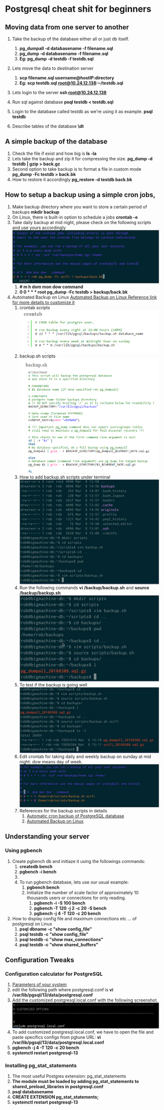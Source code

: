 # Postgresql cheat shit for beginners

## Moving data from one server to another 
1. Take the backup of the database either all or just db itself.
	1. **pg_dumpall -d databasename -f filename.sql**
	2. **pg_dump -d databasename -f filename.sql**
	3. **Eg: pg_dump -d testdb -f testdb.sql**

2. Lets move the data to destination server
	1. **scp filename.sql username@hostIP:directory**
	2. **Eg: scp testdb.sql root@10.24.12.138:~/testdb.sql**

3. Lets login to the server
**ssh root@10.24.12.138**
4. Run sql against database
**psql testdb < testdb.sql**
5. Login to the database called testdb as we're using it as example.
**psql testdb**
6. Describe tables of the database
**\dt**
## A simple backup of the database
1. Check the file if exist and how big is 
**ls -la**
2. Lets take the backup and zip it for compressing the size.
**pg_dump -d testdb | gzip > back.gz**
3. Second option to take backup is to format a file in custom mode
**pg_dump -Fc testdb > back.bk**
4. How to restore it accordingly 
**pg_restore -d testdb back.bk**
## How to setup a backup using a simple cron jobs,
1. Make backup directory where you want to store a certain period of backups
**mkdir backup**
2. On Linux, there is built-in option to schedule a jobs
**crontab -e**
3. Take daily backup at mid night, please check on the following scripts and use yours accordingly
![](https://github.com/HodardHazwinayo/Hadoop-Spark-NuoDB-Confluent-Platforms-Stack-Cheat_Shit/blob/master/Images/readme.png)
	1. **# m h dom mon dow  command**
	2. **0 0 * * * root pg_dump -Fc testdb > backup/back.bk** 
4. Automated Backup on Linux 
[Automated Backup on Linux Reference link for more details to customize it](https://wiki.postgresql.org/wiki/Automated_Backup_on_Linux)
	1. crontab scripts
	![](https://github.com/HodardHazwinayo/Hadoop-Spark-NuoDB-Confluent-Platforms-Stack-Cheat_Shit/blob/master/Images/crontab.png)
	2. backup.sh scripts
	![](https://github.com/HodardHazwinayo/Hadoop-Spark-NuoDB-Confluent-Platforms-Stack-Cheat_Shit/blob/master/Images/backupshellscript.png)
	3. How to add backup.sh scripts under terminal
	![](https://github.com/HodardHazwinayo/Hadoop-Spark-NuoDB-Confluent-Platforms-Stack-Cheat_Shit/blob/master/Images/addbackupscript.png)
	4. Run the following commands **vi /backup/backup.sh** and **source /backup/backup.sh** 
	![](https://github.com/HodardHazwinayo/Hadoop-Spark-NuoDB-Confluent-Platforms-Stack-Cheat_Shit/blob/master/Images/scripts.png)
	5. To test if the backup is going well
	![](https://github.com/HodardHazwinayo/Hadoop-Spark-NuoDB-Confluent-Platforms-Stack-Cheat_Shit/blob/master/Images/backuptest.png)
	6. Edit crontab for taking daily and weekly backup on sunday at mid night: dow means day of week.
	![](https://github.com/HodardHazwinayo/Hadoop-Spark-NuoDB-Confluent-Platforms-Stack-Cheat_Shit/blob/master/Images/crontabfordailyandweekly.png)
	7. References for the backup scripts in details
		1. [Automatic cron backup of PostgreSQL database](https://txcowboycoder.wordpress.com/2011/06/03/automatic-cron-backup-of-postgresql-database/)
		2. [Automated Backup on Linux](https://wiki.postgresql.org/wiki/Automated_Backup_on_Linux)
		
## Understanding your server
### Using pgbench
1. Create pgbench db and initiaze it using the followings commands:
	1. **createdb bench**
	2. **pgbench -i bench**
	3. ![]()
	4. To run pgbench database, lets use our usual example:
		1. **pgbench bench**
		2. Initialize the number of scale factor of approximately 10 thousands users or connections for only reading.
			1. **pgbench -i -S 100 bench**
			2. **pgbench -T 120 -j 2 -c 20 -S bench**
			3. **pgbench -j 4 -T 120  -c 20 bench**
2. How to display config file and maximum connections etc ... of postgresql on Linux
	1. **psql dbname -c "show config_file"**
	2. **psql testdb -c "show config_file"**
	3. **psql testdb -c "show max_connections"**
	4. **psql testdb -c "show shared_buffers"**
	
## Configuration Tweaks 
### Configuration calculator for PostgreSQL
1. [Parameters of your system](https://pgtune.leopard.in.ua/#/)
2. edit the following path where postgresql.conf is
		**vi /var/lib/pgsql/13/data/postgresql.conf**
3. Add the customized postgresql.local.conf with the following screenshot.
		![](https://github.com/HodardHazwinayo/Hadoop-Spark-NuoDB-Confluent-Platforms-Stack-Cheat_Shit/blob/master/Images/postgresqllocalconf.png)
4. To add customized postgresql.local.conf, we have to open the file and paste specifics configs from pgtune URL:
		**vi /var/lib/pgsql/13/data/postgresql.local.conf**
5. **pgbench -j 4 -T 120  -c 20 bench**
6. **systemctl restart postgresql-13**
	
### Installing pg_stat_statements
1. The most useful Postgres extension: pg_stat_statements
1. **The module must be loaded by adding pg_stat_statements to shared_preload_libraries in postgresql.conf**
2. **psql databasename**
3. **CREATE EXTENSION pg_stat_statements;**
4. **systemctl restart postgresql-13**






